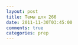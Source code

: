 ```yaml
---
layout: post
title: Темы для 266
date: 2011-11-30T03:45:00
comments: true
categories: prep
---
```


